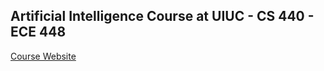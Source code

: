 ## Artificial Intelligence Course at UIUC - CS 440 - ECE 448

[Course Website](https://courses.engr.illinois.edu/cs440/fa2023/index.html)
